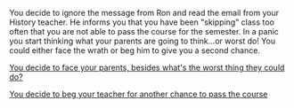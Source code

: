 You decide to ignore the message from Ron and read the email from your History teacher. He informs you that you have been "skipping" class too often that you are not able to pass the course for the semester. In a panic you start thinking what your parents are going to think...or worst do! You could either face the wrath or beg him to give you a second chance.


[You decide to face your parents, besides what's the worst thing they could do?](face-the-wrath.md)

[You decide to beg your teacher for another chance to pass the course](beg.md)